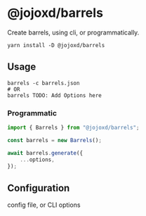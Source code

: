 # @jojoxd/barrels

Create barrels, using cli, or programmatically.

```shell
yarn install -D @jojoxd/barrels
```

## Usage

```shell
barrels -c barrels.json
# OR
barrels TODO: Add Options here
```

### Programmatic

```typescript
import { Barrels } from "@jojoxd/barrels";

const barrels = new Barrels();

await barrels.generate({
    ...options,
});
```

## Configuration

config file, or CLI options
